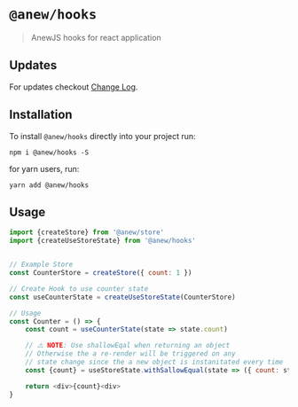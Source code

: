 # `@anew/hooks`

> AnewJS hooks for react application

## Updates

For updates checkout [Change Log](https://github.com/anewjs/hooks/blob/master/CHANGELOG.md).

## Installation

To install `@anew/hooks` directly into your project run:

```
npm i @anew/hooks -S
```

for yarn users, run:

```
yarn add @anew/hooks
```

## Usage

```js
import {createStore} from '@anew/store'
import {createUseStoreState} from '@anew/hooks'


// Example Store
const CounterStore = createStore({ count: 1 })

// Create Hook to use counter state
const useCounterState = createUseStoreState(CounterStore)

// Usage
const Counter = () => {
    const count = useCounterState(state => state.count)

    // ⚠️ NOTE: Use shallowEqal when returning an object
    // Otherwise the a re-render will be triggered on any
    // state change since the a new object is instanitated every time
    const {count} = useStoreState.withSallowEqual(state => ({ count: state.count }))

    return <div>{count}<div>
}
```
